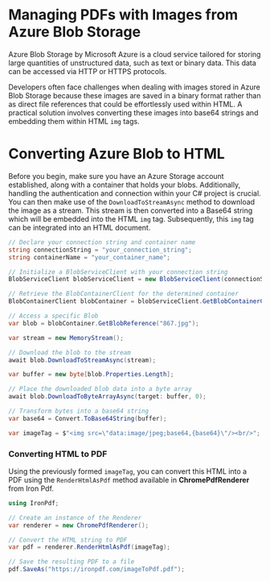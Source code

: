 # Managing PDFs with Images from Azure Blob Storage

Azure Blob Storage by Microsoft Azure is a cloud service tailored for storing large quantities of unstructured data, such as text or binary data. This data can be accessed via HTTP or HTTPS protocols.

Developers often face challenges when dealing with images stored in Azure Blob Storage because these images are saved in a binary format rather than as direct file references that could be effortlessly used within HTML. A practical solution involves converting these images into base64 strings and embedding them within HTML `img` tags.

# Converting Azure Blob to HTML

Before you begin, make sure you have an Azure Storage account established, along with a container that holds your blobs. Additionally, handling the authentication and connection within your C# project is crucial. You can then make use of the `DownloadToStreamAsync` method to download the image as a stream. This stream is then converted into a Base64 string which will be embedded into the HTML `img` tag. Subsequently, this `img` tag can be integrated into an HTML document.

```cs
// Declare your connection string and container name
string connectionString = "your_connection_string";
string containerName = "your_container_name";

// Initialize a BlobServiceClient with your connection string
BlobServiceClient blobServiceClient = new BlobServiceClient(connectionString);

// Retrieve the BlobContainerClient for the determined container
BlobContainerClient blobContainer = blobServiceClient.GetBlobContainerClient(containerName);

// Access a specific Blob
var blob = blobContainer.GetBlobReference("867.jpg");

var stream = new MemoryStream();

// Download the blob to the stream
await blob.DownloadToStreamAsync(stream);

var buffer = new byte[blob.Properties.Length];

// Place the downloaded blob data into a byte array
await blob.DownloadToByteArrayAsync(target: buffer, 0);

// Transform bytes into a base64 string
var base64 = Convert.ToBase64String(buffer);

var imageTag = $"<img src=\"data:image/jpeg;base64,{base64}\"/><br/>";
```

### Converting HTML to PDF

Using the previously formed `imageTag`, you can convert this HTML into a PDF using the `RenderHtmlAsPdf` method available in **ChromePdfRenderer** from Iron Pdf.

```cs
using IronPdf;

// Create an instance of the Renderer
var renderer = new ChromePdfRenderer();

// Convert the HTML string to PDF
var pdf = renderer.RenderHtmlAsPdf(imageTag);

// Save the resulting PDF to a file
pdf.SaveAs("https://ironpdf.com/imageToPdf.pdf");
```